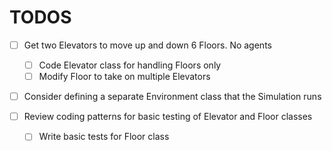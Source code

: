 # TODOS

- [ ] Get two Elevators to move up and down 6 Floors. No agents
  - [ ] Code Elevator class for handling Floors only
  - [ ] Modify Floor to take on multiple Elevators

- [ ] Consider defining a separate Environment class that the Simulation runs

- [ ] Review coding patterns for basic testing of Elevator and Floor classes
  - [ ] Write basic tests for Floor class